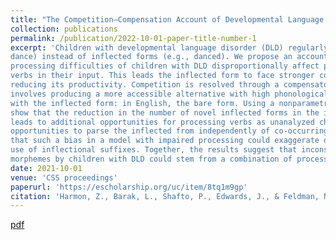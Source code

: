 ```yaml
---
title: "The Competition–Compensation Account of Developmental Language Disorder"
collection: publications
permalink: /publication/2022-10-01-paper-title-number-1
excerpt: 'Children with developmental language disorder (DLD) regularly use the base form of verbs (e.g.,
dance) instead of inflected forms (e.g., danced). We propose an account of this behavior in which
processing difficulties of children with DLD disproportionally affect processing novel inflected
verbs in their input. This leads the inflected form to face stronger competition from alternatives,
reducing its productivity. Competition is resolved through a compensatory behavior which
involves producing a more accessible alternative with high phonological and semantic overlap
with the inflected form: in English, the bare form. Using a nonparametric Bayesian model, we
show that the reduction in the number of novel inflected forms in the input of the DLD model
leads to additional opportunities for processing verbs as unanalyzed chunks and fewer
opportunities to parse the inflected from independently of co-occurring stems. We further show
that such a bias in a model with impaired processing could exaggerate difficulties with productive
use of inflectional suffixes. Together, the results suggest that inconsistent use of inflectional
morphemes by children with DLD could stem from a combination of processing difficulties that affect novelty detection combined with a resulting learned bias to rely on unanalyzed chunks during processing.'
date: 2021-10-01
venue: 'CSS proceedings'
paperurl: 'https://escholarship.org/uc/item/8tq1m9gp'
citation: 'Harmon, Z., Barak, L., Shafto, P., Edwards, J., & Feldman, N. (2021). Making Heads or Tails of it: A Competition–Compensation Account of Morphological Deficits in Language Impairment. Proceedings of the Annual Conference of the Cognitive Science Society, 43, 1872–1878.'
---
```


[pdf](https://escholarship.org/uc/item/8tq1m9gp)
